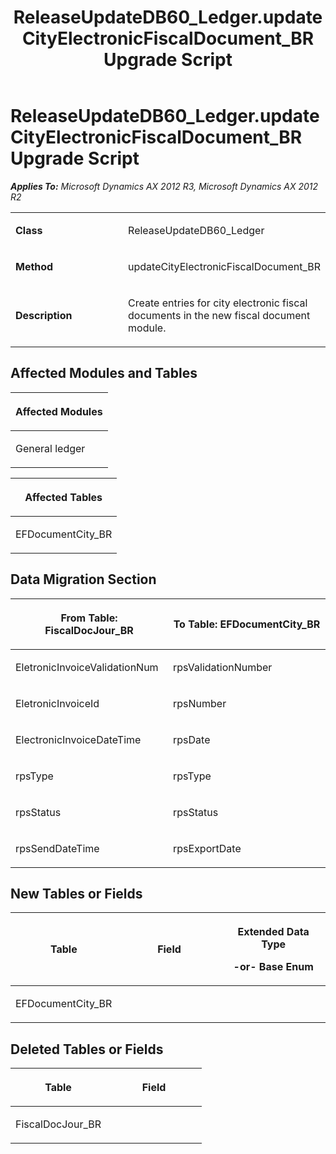 ﻿---
title: ReleaseUpdateDB60_Ledger.updateCityElectronicFiscalDocument_BR Upgrade Script
TOCTitle: ReleaseUpdateDB60_Ledger.updateCityElectronicFiscalDocument_BR Upgrade Script
ms:assetid: 540c6c2d-463b-dc7f-1022-a0f748e8b588
ms:mtpsurl: https://msdn.microsoft.com/en-us/library/JJ736141(v=AX.60)
ms:contentKeyID: 49708317
ms.date: 05/18/2015
mtps_version: v=AX.60
---

# ReleaseUpdateDB60\_Ledger.updateCityElectronicFiscalDocument\_BR Upgrade Script 


_**Applies To:** Microsoft Dynamics AX 2012 R3, Microsoft Dynamics AX 2012 R2_

<table>
<colgroup>
<col style="width: 50%" />
<col style="width: 50%" />
</colgroup>
<tbody>
<tr class="odd">
<td><p><strong>Class</strong></p></td>
<td><p>ReleaseUpdateDB60_Ledger</p></td>
</tr>
<tr class="even">
<td><p><strong>Method</strong></p></td>
<td><p>updateCityElectronicFiscalDocument_BR</p></td>
</tr>
<tr class="odd">
<td><p><strong>Description</strong></p></td>
<td><p>Create entries for city electronic fiscal documents in the new fiscal document module.</p></td>
</tr>
</tbody>
</table>


## Affected Modules and Tables

<table>
<colgroup>
<col style="width: 100%" />
</colgroup>
<thead>
<tr class="header">
<th><p>Affected Modules</p></th>
</tr>
</thead>
<tbody>
<tr class="odd">
<td><p>General ledger</p></td>
</tr>
</tbody>
</table>


<table>
<colgroup>
<col style="width: 100%" />
</colgroup>
<thead>
<tr class="header">
<th><p>Affected Tables</p></th>
</tr>
</thead>
<tbody>
<tr class="odd">
<td><p>EFDocumentCity_BR</p></td>
</tr>
</tbody>
</table>


## Data Migration Section

<table>
<colgroup>
<col style="width: 50%" />
<col style="width: 50%" />
</colgroup>
<thead>
<tr class="header">
<th><p>From Table: FiscalDocJour_BR</p></th>
<th><p>To Table: EFDocumentCity_BR</p></th>
</tr>
</thead>
<tbody>
<tr class="odd">
<td><p>EletronicInvoiceValidationNum</p></td>
<td><p>rpsValidationNumber</p></td>
</tr>
<tr class="even">
<td><p>EletronicInvoiceId</p></td>
<td><p>rpsNumber</p></td>
</tr>
<tr class="odd">
<td><p>ElectronicInvoiceDateTime</p></td>
<td><p>rpsDate</p></td>
</tr>
<tr class="even">
<td><p>rpsType</p></td>
<td><p>rpsType</p></td>
</tr>
<tr class="odd">
<td><p>rpsStatus</p></td>
<td><p>rpsStatus</p></td>
</tr>
<tr class="even">
<td><p>rpsSendDateTime</p></td>
<td><p>rpsExportDate</p></td>
</tr>
</tbody>
</table>


## New Tables or Fields

<table>
<colgroup>
<col style="width: 33%" />
<col style="width: 33%" />
<col style="width: 33%" />
</colgroup>
<thead>
<tr class="header">
<th><p>Table</p></th>
<th><p>Field</p></th>
<th><p>Extended Data Type</p>
<p>-or- Base Enum</p></th>
</tr>
</thead>
<tbody>
<tr class="odd">
<td><p>EFDocumentCity_BR</p></td>
<td><p></p></td>
<td><p></p></td>
</tr>
</tbody>
</table>


## Deleted Tables or Fields

<table>
<colgroup>
<col style="width: 50%" />
<col style="width: 50%" />
</colgroup>
<thead>
<tr class="header">
<th><p>Table</p></th>
<th><p>Field</p></th>
</tr>
</thead>
<tbody>
<tr class="odd">
<td><p>FiscalDocJour_BR</p></td>
<td><p></p></td>
</tr>
</tbody>
</table>

  


